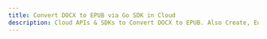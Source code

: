 ---title: Convert DOCX to EPUB via Go SDK in Clouddescription: Cloud APIs & SDKs to Convert DOCX to EPUB. Also Create, Edit & Render Microsoft Word & OpenOffice documents in the Cloud.---